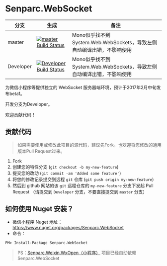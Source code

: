 # Senparc.WebSocket

| 分支      | 生成                                           | 备注
|-----------|------------------------------------------------|--------------
| master    | [![master Build Status][1.1]][1.2]             | Mono似乎找不到System.Web.WebSockets，导致左侧自动编译出错，不影响使用
| Developer | [![Developer Build Status][2.1]][2.2]          | Mono似乎找不到System.Web.WebSockets，导致左侧自动编译出错，不影响使用

[1.1]: https://travis-ci.org/JeffreySu/Senparc.WebSocket.svg?branch=master
[1.2]: https://travis-ci.org/JeffreySu/Senparc.WebSocket
[2.1]: https://travis-ci.org/JeffreySu/Senparc.WebSocket.svg?branch=Developer
[2.2]: https://travis-ci.org/JeffreySu/Senparc.WebSocket


为微信小程序等提供独立的 WebSocket 服务器端环境，预计于2017年2月中旬发布beta1。

开发分支为Developer。

欢迎贡献代码！


## 贡献代码

> 如果需要使用或修改此项目的源代码，建议先Fork。也欢迎将您修改的通用版本Pull Request过来。

1. Fork
2. 创建您的特性分支 (`git checkout -b my-new-feature`)
3. 提交您的改动 (`git commit -am 'Added some feature'`)
4. 将您的修改记录提交到远程 `git` 仓库 (`git push origin my-new-feature`)
5. 然后到 github 网站的该 `git` 远程仓库的 `my-new-feature` 分支下发起 Pull Request
（请提交到 `Developer` 分支，不要直接提交到 `master` 分支）

## 如何使用 Nuget 安装？

* 微信小程序 Nuget 地址：https://www.nuget.org/packages/Senparc.WebSocket
* 命令：
```
PM> Install-Package Senparc.WebSocket
```

> PS：[Senparc.Weixin.WxOpen（小程序）](https://www.nuget.org/packages/Senparc.Weixin.WxOpen) 项目已经自动依赖Senparc.WebSocket